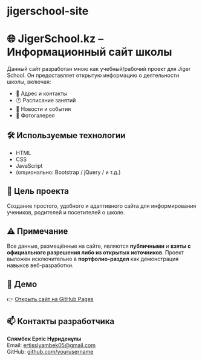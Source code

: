 # jigerschool-site
# 🌐 JigerSchool.kz – Информационный сайт школы

Данный сайт разработан мною как учебный/рабочий проект для Jiger School. Он предоставляет открытую информацию о деятельности школы, включая:

- 📍 Адрес и контакты
- 🕐 Расписание занятий
- 📰 Новости и события
- 📸 Фотогалерея

## 🛠 Используемые технологии

- HTML
- CSS
- JavaScript
- (опционально: Bootstrap / jQuery / и т.д.)

## 💼 Цель проекта

Создание простого, удобного и адаптивного сайта для информирования учеников, родителей и посетителей о школе.

## ⚠️ Примечание

Все данные, размещённые на сайте, являются **публичными** и **взяты с официального разрешения либо из открытых источников**. Проект выложен исключительно в **портфолио-раздел** как демонстрация навыков веб-разработки.

## 🔗 Демо

👉 [Открыть сайт на GitHub Pages](https://www.jigerschool.kz/)

## 📫 Контакты разработчика

**Слямбек Ертіс Нұриденұлы**  
Email: ertisslyambek05@gmail.com  
GitHub: [github.com/yourusername](https://github.com/yourusername)
